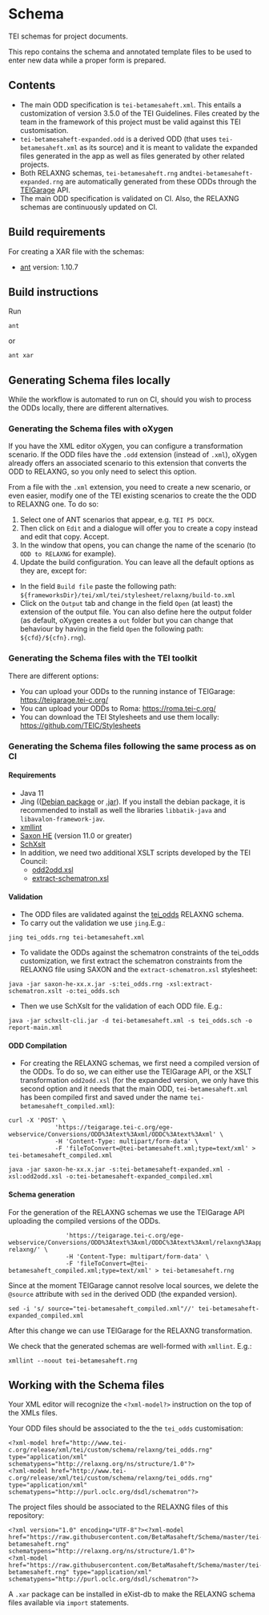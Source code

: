 # Schema

TEI schemas for project documents.

This repo contains the schema and annotated template files to be used to enter new data while a proper form is prepared.

## Contents

- The main ODD specification is `tei-betamesaheft.xml`. This entails a customization of version 3.5.0 of the TEI Guidelines. Files created by the team in the framework of this project must be valid against this TEI customisation.
- `tei-betamesaheft-expanded.odd` is a derived ODD (that uses `tei-betamesaheft.xml` as its source) and it is meant to validate the expanded files generated in the app as well as files generated by other related projects.
- Both RELAXNG schemas, `tei-betamesaheft.rng` and`tei-betamesaheft-expanded.rng` are automatically generated from these ODDs through the [TEIGarage](https://github.com/TEIC/TEIGarage) API.
- The main ODD specification is validated on CI. Also, the RELAXNG schemas are continuously updated on CI.

## Build requirements

For creating a XAR file with the schemas:

- [ant](http://ant.apache.org/) version: 1.10.7 

## Build instructions

Run

```shell
ant
```

or

```shell
ant xar
```

## Generating Schema files locally

While the workflow is automated to run on CI, should you wish to process the ODDs locally, there are different alternatives.

### Generating the Schema files with oXygen

If you have the XML editor oXygen, you can configure a transformation scenario. If the ODD files have the `.odd` extension (instead of `.xml`), oXygen already offers an associated scenario to this extension that converts the ODD to RELAXNG, so you only need to select this option. 

From a file with the `.xml` extension, you need to create a new scenario, or even easier, modify one of the TEI existing scenarios to create the
the ODD to RELAXNG one. To do so:
1. Select one of ANT scenarios that appear, e.g. `TEI P5 DOCX`. 
2. Then click on `Edit` and a dialogue will offer you to create a copy instead and edit that copy. Accept. 
3. In the window that opens, you can change the name of the scenario (to `ODD to RELAXNG` for example). 
4. Update the build configuration. You can leave all the default options as they are, except for: 
- In the field `Build file` paste the following path: `${frameworksDir}/tei/xml/tei/stylesheet/relaxng/build-to.xml`
- Click on the `Output` tab and change in the field `Open` (at least) the extension of the output file. You can also define here the output folder (as default, oXygen creates a `out` folder but you can change that behaviour by having in the field `Open` the following path: `${cfd}/${cfn}.rng`).

### Generating the Schema files with the TEI toolkit

There are different options:
- You can upload your ODDs to the running instance of TEIGarage: https://teigarage.tei-c.org/
- You can upload your ODDs to Roma: https://roma.tei-c.org/
- You can download the TEI Stylesheets and use them locally: https://github.com/TEIC/Stylesheets

### Generating the Schema files following the same process as on CI

#### Requirements
- Java 11
- Jing (([Debian package](https://packages.debian.org/bookworm/jing) or [.jar](http://www.thaiopensource.com/download/old/relaxng/20030619/jing.html)). If you install the debian package, it is recommended to install as well the libraries `libbatik-java` and `libavalon-framework-jav`.
- [xmllint](https://gnome.pages.gitlab.gnome.org/libxml2/xmllint.html)
- [Saxon HE](https://www.saxonica.com/download/java.xml) (version 11.0 or greater)
- [SchXslt](https://github.com/schxslt/schxslt)
- In addition, we need two additional XSLT scripts developed by the TEI Council: 
    - [odd2odd.xsl](https://tei-c.org/Vault/Stylesheets/current/xml/tei/stylesheet/odds/odd2odd.xsl)
    - [extract-schematron.xsl](https://raw.githubusercontent.com/TEIC/atop/dev/XSLT/extract-schematron.xslt)

#### Validation
- The ODD files are validated against the [tei_odds](https://tei-c.org/Vault/P5/current/xml/tei/custom/schema/relaxng/tei_odds.rng) RELAXNG schema.
 - To carry out the validation we use `jing`.E.g.:

 ```
jing tei_odds.rng tei-betamesaheft.xml
 ```
- To validate the ODDs against the schematron constraints of the tei_odds customization, we first extract the schematron constraints from the RELAXNG file using SAXON and the `extract-schematron.xsl` stylesheet:

```
java -jar saxon-he-xx.x.jar -s:tei_odds.rng -xsl:extract-schematron.xslt -o:tei_odds.sch
```
- Then we use SchXslt for the validation of each ODD file. E.g.:
```
java -jar schxslt-cli.jar -d tei-betamesaheft.xml -s tei_odds.sch -o report-main.xml
```
#### ODD Compilation
- For creating the RELAXNG schemas, we first need a compiled version of the ODDs. To do so, we can either use the TEIGarage API, or the XSLT transformation `odd2odd.xsl` (for the expanded version, we only have this second option and it needs that the main ODD, `tei-betamesaheft.xml` has been compiled first and saved under the name `tei-betamesaheft_compiled.xml`):
```
curl -X 'POST' \
             'https://teigarage.tei-c.org/ege-webservice/Conversions/ODD%3Atext%3Axml/ODDC%3Atext%3Axml' \
             -H 'Content-Type: multipart/form-data' \
             -F 'fileToConvert=@tei-betamesaheft.xml;type=text/xml' > tei-betamesaheft_compiled.xml
```
```
java -jar saxon-he-xx.x.jar -s:tei-betamesaheft-expanded.xml -xsl:odd2odd.xsl -o:tei-betamesaheft-expanded_compiled.xml
```
#### Schema generation
For the generation of the RELAXNG schemas we use the TEIGarage API uploading the compiled versions of the ODDs. 
```curl -X 'POST' \
                'https://teigarage.tei-c.org/ege-webservice/Conversions/ODD%3Atext%3Axml/ODDC%3Atext%3Axml/relaxng%3Aapplication%3Axml-relaxng/' \
                -H 'Content-Type: multipart/form-data' \
                -F 'fileToConvert=@tei-betamesaheft_compiled.xml;type=text/xml' > tei-betamesaheft.rng
```

Since at the moment TEIGarage cannot resolve local sources, we delete the `@source` attribute with `sed` in the derived ODD (the expanded version).

``` 
sed -i 's/ source="tei-betamesaheft_compiled.xml"//' tei-betamesaheft-expanded_compiled.xml 
```
After this change we can use TEIGarage for the RELAXNG transformation.

We check that the generated schemas are well-formed with `xmllint`. E.g.:
```
xmllint --noout tei-betamesaheft.rng 
```

## Working with the Schema files

Your XML editor will recognize the `<?xml-model?>` instruction on the top of the XMLs files. 

Your ODD files should be associated to the the `tei_odds` customisation:

```
<?xml-model href="http://www.tei-c.org/release/xml/tei/custom/schema/relaxng/tei_odds.rng" type="application/xml" schematypens="http://relaxng.org/ns/structure/1.0"?>
<?xml-model href="http://www.tei-c.org/release/xml/tei/custom/schema/relaxng/tei_odds.rng" type="application/xml" schematypens="http://purl.oclc.org/dsdl/schematron"?>
```

The project files should be associated to the RELAXNG files of this repository:

```
<?xml version="1.0" encoding="UTF-8"?><?xml-model href="https://raw.githubusercontent.com/BetaMasaheft/Schema/master/tei-betamesaheft.rng" 
schematypens="http://relaxng.org/ns/structure/1.0"?>
<?xml-model href="https://raw.githubusercontent.com/BetaMasaheft/Schema/master/tei-betamesaheft.rng" type="application/xml" schematypens="http://purl.oclc.org/dsdl/schematron"?>
```

A `.xar` package can be installed in eXist-db to make the RELAXNG schema files available via `import` statements.